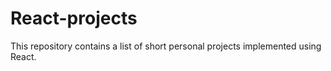 # React-projects
This repository contains a list of short personal projects implemented using React.
